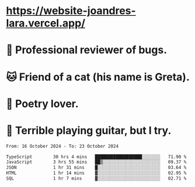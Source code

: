# https://website-joandres-lara.vercel.app/
# 🐛 Professional reviewer of bugs.
# 🐱 Friend of a cat (his name is Greta).
# 📜 Poetry lover.
# 🎸 Terrible playing guitar, but I try.

<!--START_SECTION:waka-->

```txt
From: 16 October 2024 - To: 23 October 2024

TypeScript        30 hrs 4 mins   ██████████████████░░░░░░░   71.90 %
JavaScript        3 hrs 55 mins   ██▒░░░░░░░░░░░░░░░░░░░░░░   09.37 %
JSON              1 hr 31 mins    █░░░░░░░░░░░░░░░░░░░░░░░░   03.64 %
HTML              1 hr 14 mins    ▓░░░░░░░░░░░░░░░░░░░░░░░░   02.95 %
SQL               1 hr 7 mins     ▓░░░░░░░░░░░░░░░░░░░░░░░░   02.71 %
```

<!--END_SECTION:waka-->
